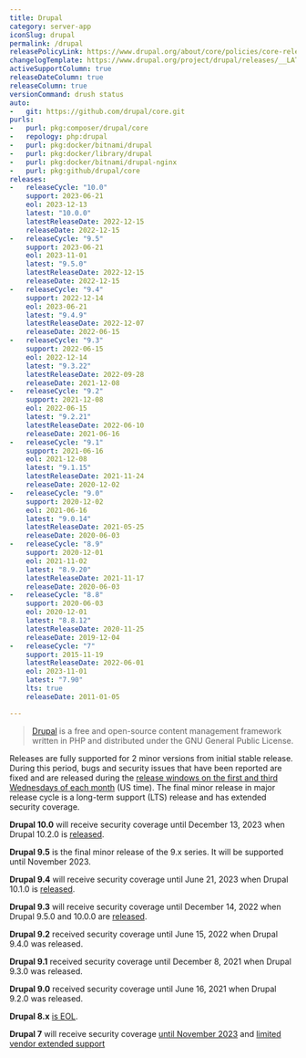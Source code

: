 ```yaml
---
title: Drupal
category: server-app
iconSlug: drupal
permalink: /drupal
releasePolicyLink: https://www.drupal.org/about/core/policies/core-release-cycles/schedule
changelogTemplate: https://www.drupal.org/project/drupal/releases/__LATEST__
activeSupportColumn: true
releaseDateColumn: true
releaseColumn: true
versionCommand: drush status
auto:
-   git: https://github.com/drupal/core.git
purls:
-   purl: pkg:composer/drupal/core
-   repology: php:drupal
-   purl: pkg:docker/bitnami/drupal
-   purl: pkg:docker/library/drupal
-   purl: pkg:docker/bitnami/drupal-nginx
-   purl: pkg:github/drupal/core
releases:
-   releaseCycle: "10.0"
    support: 2023-06-21
    eol: 2023-12-13
    latest: "10.0.0"
    latestReleaseDate: 2022-12-15
    releaseDate: 2022-12-15
-   releaseCycle: "9.5"
    support: 2023-06-21
    eol: 2023-11-01
    latest: "9.5.0"
    latestReleaseDate: 2022-12-15
    releaseDate: 2022-12-15
-   releaseCycle: "9.4"
    support: 2022-12-14
    eol: 2023-06-21
    latest: "9.4.9"
    latestReleaseDate: 2022-12-07
    releaseDate: 2022-06-15
-   releaseCycle: "9.3"
    support: 2022-06-15
    eol: 2022-12-14
    latest: "9.3.22"
    latestReleaseDate: 2022-09-28
    releaseDate: 2021-12-08
-   releaseCycle: "9.2"
    support: 2021-12-08
    eol: 2022-06-15
    latest: "9.2.21"
    latestReleaseDate: 2022-06-10
    releaseDate: 2021-06-16
-   releaseCycle: "9.1"
    support: 2021-06-16
    eol: 2021-12-08
    latest: "9.1.15"
    latestReleaseDate: 2021-11-24
    releaseDate: 2020-12-02
-   releaseCycle: "9.0"
    support: 2020-12-02
    eol: 2021-06-16
    latest: "9.0.14"
    latestReleaseDate: 2021-05-25
    releaseDate: 2020-06-03
-   releaseCycle: "8.9"
    support: 2020-12-01
    eol: 2021-11-02
    latest: "8.9.20"
    latestReleaseDate: 2021-11-17
    releaseDate: 2020-06-03
-   releaseCycle: "8.8"
    support: 2020-06-03
    eol: 2020-12-01
    latest: "8.8.12"
    latestReleaseDate: 2020-11-25
    releaseDate: 2019-12-04
-   releaseCycle: "7"
    support: 2015-11-19
    latestReleaseDate: 2022-06-01
    eol: 2023-11-01
    latest: "7.90"
    lts: true
    releaseDate: 2011-01-05

---
```


> [Drupal](https://www.drupal.org/) is a free and open-source content management framework written in PHP and distributed under the GNU General Public License.

Releases are fully supported for 2 minor versions from initial stable release. During this period, bugs and security issues that have been reported are fixed and are released during the [release windows on the first and third Wednesdays of each month](https://www.drupal.org/about/core/policies/core-release-cycles/schedule#windows) (US time). The final minor release in major release cycle is a long-term support (LTS) release and has extended security coverage.

**Drupal 10.0** will receive security coverage until December 13, 2023 when Drupal 10.2.0 is [released](https://www.drupal.org/about/core/policies/core-release-cycles/schedule#next).

**Drupal 9.5** is the final minor release of the 9.x series. It will be supported until November 2023.

**Drupal 9.4** will receive security coverage until June 21, 2023 when Drupal 10.1.0 is [released](https://www.drupal.org/about/core/policies/core-release-cycles/schedule#next).

**Drupal 9.3** will receive security coverage until December 14, 2022 when Drupal 9.5.0 and 10.0.0 are [released](https://www.drupal.org/about/core/policies/core-release-cycles/schedule#current).

**Drupal 9.2** received security coverage until June 15, 2022 when Drupal 9.4.0 was released.

**Drupal 9.1** received security coverage until December 8, 2021 when Drupal 9.3.0 was released.

**Drupal 9.0** received security coverage until June 16, 2021 when Drupal 9.2.0 was released.

**Drupal 8.x** [is EOL](https://www.drupal.org/about/core/policies/core-release-cycles/schedule#drupal-8-eol).

**Drupal 7** will receive security coverage [until November 2023](https://www.drupal.org/about/core/policies/core-release-cycles/schedule#drupal-7-eol) and [limited vendor extended support](https://www.drupal.org/project/d7es)
